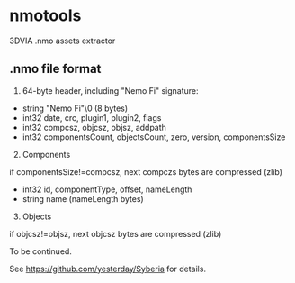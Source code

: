 nmotools
========

3DVIA .nmo assets extractor

.nmo file format
----------------

1) 64-byte header, including "Nemo Fi" signature:

* string "Nemo Fi"\0 (8 bytes)
* int32 date, crc, plugin1, plugin2, flags
* int32 compcsz, objcsz, objsz, addpath
* int32 componentsCount, objectsCount, zero, version, componentsSize

2) Components

if componentsSize!=compcsz, next compczs bytes are compressed (zlib)

* int32 id, componentType, offset, nameLength
* string name (nameLength bytes)

3) Objects

if objcsz!=objsz, next objcsz bytes are compressed (zlib)

To be continued.

See https://github.com/yesterday/Syberia for details.
